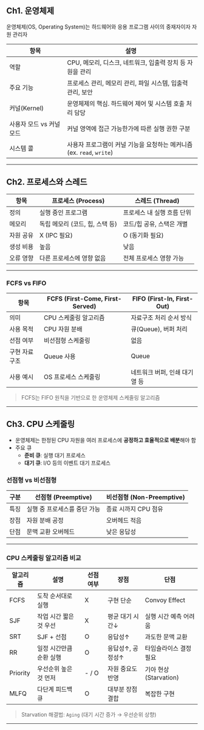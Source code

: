 ## Ch1. 운영체제

운영체제(OS, Operating System)는 하드웨어와 응용 프로그램 사이의 중재자이자 자원 관리자

| 항목 | 설명 |
|------|------|
| 역할 | CPU, 메모리, 디스크, 네트워크, 입출력 장치 등 자원을 관리 |
| 주요 기능 | 프로세스 관리, 메모리 관리, 파일 시스템, 입출력 관리, 보안 |
| 커널(Kernel) | 운영체제의 핵심. 하드웨어 제어 및 시스템 호출 처리 담당 |
| 사용자 모드 vs 커널 모드 | 커널 영역에 접근 가능한가에 따른 실행 권한 구분 |
| 시스템 콜 | 사용자 프로그램이 커널 기능을 요청하는 메커니즘 (ex. `read`, `write`) |

---

## Ch2. 프로세스와 스레드

| 항목 | 프로세스 (Process) | 스레드 (Thread) |
|------|---------------------|------------------|
| 정의 | 실행 중인 프로그램 | 프로세스 내 실행 흐름 단위 |
| 메모리 | 독립 메모리 (코드, 힙, 스택 등) | 코드/힙 공유, 스택은 개별 |
| 자원 공유 | X (IPC 필요) | O (동기화 필요) |
| 생성 비용 | 높음 | 낮음 |
| 오류 영향 | 다른 프로세스에 영향 없음 | 전체 프로세스 영향 가능 |

---

### FCFS vs FIFO

| 항목 | FCFS (First-Come, First-Served) | FIFO (First-In, First-Out) |
|------|-------------------------------|-----------------------------|
| 의미 | CPU 스케줄링 알고리즘 | 자료구조 처리 순서 방식 |
| 사용 목적 | CPU 자원 분배 | 큐(Queue), 버퍼 처리 |
| 선점 여부 | 비선점형 스케줄링 | 없음 |
| 구현 자료구조 | Queue 사용 | Queue |
| 사용 예시 | OS 프로세스 스케줄링 | 네트워크 버퍼, 인쇄 대기열 등 |

> FCFS는 FIFO 원칙을 기반으로 한 운영체제 스케줄링 알고리즘

---

## Ch3. CPU 스케줄링

- 운영체제는 한정된 CPU 자원을 여러 프로세스에 **공정하고 효율적으로 배분**해야 함
- 주요 큐
    - **준비 큐**: 실행 대기 프로세스
    - **대기 큐**: I/O 등의 이벤트 대기 프로세스

### 선점형 vs 비선점형

| 구분 | 선점형 (Preemptive) | 비선점형 (Non-Preemptive) |
|------|----------------------|----------------------------|
| 특징 | 실행 중 프로세스를 중단 가능 | 종료 시까지 CPU 점유 |
| 장점 | 자원 분배 공정 | 오버헤드 적음 |
| 단점 | 문맥 교환 오버헤드 | 낮은 응답성 |

---

### CPU 스케줄링 알고리즘 비교

| 알고리즘 | 설명 | 선점 여부 | 장점 | 단점 |
|----------|------|-------|------|------|
| FCFS | 도착 순서대로 실행 | X     | 구현 단순 | Convoy Effect |
| SJF | 작업 시간 짧은 것 우선 | X     | 평균 대기 시간↓ | 실행 시간 예측 어려움 |
| SRT | SJF + 선점 | O     | 응답성↑ | 과도한 문맥 교환 |
| RR | 일정 시간만큼 순환 실행 | O     | 응답성↑, 공정성↑ | 타임슬라이스 결정 필요 |
| Priority | 우선순위 높은 것 먼저 | - / O | 자원 중요도 반영 | 기아 현상 (Starvation) |
| MLFQ | 다단계 피드백 큐 | O     | 대부분 장점 결합 | 복잡한 구현 |

> Starvation 해결법: `Aging` (대기 시간 증가 → 우선순위 상향)

---
